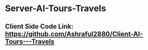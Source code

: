 # Server-AI-Tours-Travels

## Client Side Code Link: https://github.com/Ashraful2880/Client-AI-Tours---Travels
